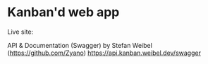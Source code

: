 # Kanban'd web app

Live site:


API & Documentation (Swagger) by Stefan Weibel (https://github.com/Zyano)
https://api.kanban.weibel.dev/swagger
